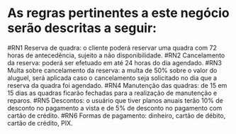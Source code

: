 # As regras pertinentes a este negócio serão descritas a seguir:

#RN1
Reserva de quadra: o cliente poderá reservar uma quadra com 72 horas de antecedência, sujeito a não disponibilidade.
#RN2
Cancelamento da reserva: poderá ser efetuado em até 24 horas do dia agendado.
#RN3
Multa sobre cancelamento da reserva: a multa de 50% sobre o valor do aluguel, será aplicada caso o cancelamento seja solicitado no dia que a reserva da quadra foi agendado.
#RN4
Manutenção das quadras: de 15 em 15 dias as quadras ficarão fechadas para a realização de manutenção e reparos.
#RN5
Descontos: o usuário que tiver planos anuais terão 10% de desconto no pagamento a vista e de 5% de desconto no pagamento com cartão de crédito.
#RN6
Formas de pagamento: dinheiro, cartão de débito, cartão de crédito, PIX.
